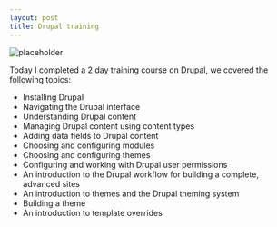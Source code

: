 ```yaml
---
layout: post
title: Drupal training
---
```


![placeholder](http://upload.sam-thompson.info/upload/files/drupal_branding_2012.jpg "Large example image")

Today I completed a 2 day training course on Drupal, we covered the following topics:

- Installing Drupal
- Navigating the Drupal interface
- Understanding Drupal content
- Managing Drupal content using content types
- Adding data fields to Drupal content
- Choosing and configuring modules
- Choosing and configuring themes
- Configuring and working with Drupal user permissions
- An introduction to the Drupal workflow for building a complete, advanced sites
- An introduction to themes and the Drupal theming system
- Building a theme
- An introduction to template overrides
